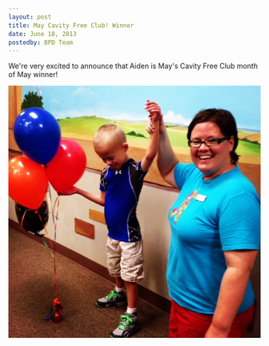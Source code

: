 ```yaml
---
layout: post
title: May Cavity Free Club! Winner
date: June 18, 2013
postedby: BPD Team
---
```


We're very excited to announce that Aiden is May's Cavity Free Club month of May winner!

<img src="images/cavity-free/aiden.jpg" alt="Aiden">